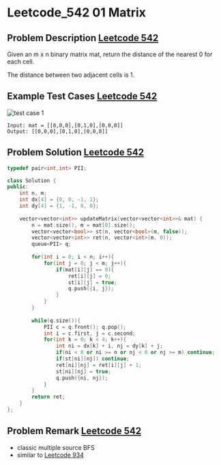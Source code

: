 # Leetcode_542 01 Matrix




<!--more-->

## Problem Description [Leetcode 542](https://leetcode.com/problems/01-matrix/)

<p>

Given an m x n binary matrix mat, return the distance of the nearest 0 for each cell.

The distance between two adjacent cells is 1.

</p>


## Example Test Cases [Leetcode 542](https://leetcode.com/problems/01-matrix/)



![test case 1](https://assets.leetcode.com/uploads/2021/04/24/01-1-grid.jpg)
```
Input: mat = [[0,0,0],[0,1,0],[0,0,0]]
Output: [[0,0,0],[0,1,0],[0,0,0]]
```



## Problem Solution [Leetcode 542](https://leetcode.com/problems/01-matrix/)

```cpp
typedef pair<int,int> PII;

class Solution {
public:
    int n, m;
    int dx[4] = {0, 0, -1, 1};
    int dy[4] = {1, -1, 0, 0};
    
    vector<vector<int>> updateMatrix(vector<vector<int>>& mat) {
        n = mat.size(), m = mat[0].size();
        vector<vector<bool>> st(n, vector<bool>(m, false));
        vector<vector<int>> ret(n, vector<int>(m, 0));
        queue<PII> q;
        
        for(int i = 0; i < n; i++){
            for(int j = 0; j < m; j++){
                if(mat[i][j] == 0){
                    ret[i][j] = 0;
                    st[i][j] = true;
                    q.push({i, j});
                }
            }
        }
        
        while(q.size()){
            PII c = q.front(); q.pop();
            int i = c.first, j = c.second;
            for(int k = 0; k < 4; k++){
                int ni = dx[k] + i, nj = dy[k] + j;
                if(ni < 0 or ni >= n or nj < 0 or nj >= m) continue;
                if(st[ni][nj]) continue;
                ret[ni][nj] = ret[i][j] + 1;
                st[ni][nj] = true;
                q.push({ni, nj});
            }
        }
        return ret;
    }
};
```

## Problem Remark [Leetcode 542](https://leetcode.com/problems/01-matrix/)
- classic multiple source BFS
- similar to [Leetcode 934](https://leetcode.com/problems/shortest-bridge/)
